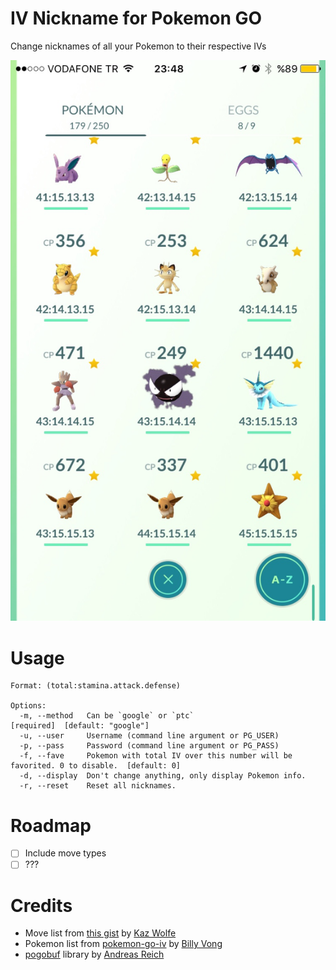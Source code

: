 # IV Nickname for Pokemon GO
Change nicknames of all your Pokemon to their respective IVs

![screenshot](/screenshot.png?raw=true)

# Usage
```
Format: (total:stamina.attack.defense)

Options:
  -m, --method   Can be `google` or `ptc`                                                 [required]  [default: "google"]
  -u, --user     Username (command line argument or PG_USER)
  -p, --pass     Password (command line argument or PG_PASS)
  -f, --fave     Pokemon with total IV over this number will be favorited. 0 to disable.  [default: 0]
  -d, --display  Don't change anything, only display Pokemon info.
  -r, --reset    Reset all nicknames.
```

# Roadmap

- [ ] Include move types
- [ ] ???

# Credits

* Move list from [this gist](https://gist.github.com/KazWolfe/68e10ebf1ed41ae1ae6de2350d5de884) by [Kaz Wolfe](https://github.com/KazWolfe)
* Pokemon list from [pokemon-go-iv](https://github.com/billyvg/pokemon-go-iv) by [Billy Vong](https://github.com/billyvg)
* [pogobuf](https://github.com/cyraxx/pogobuf) library by [Andreas Reich](https://github.com/cyraxx)
